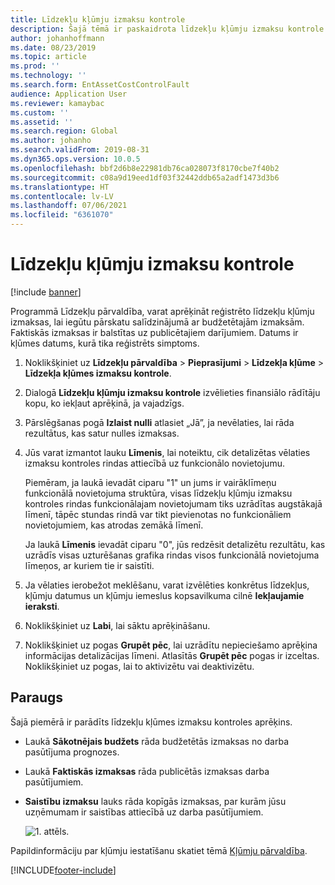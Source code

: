 ```yaml
---
title: Līdzekļu kļūmju izmaksu kontrole
description: Šajā tēmā ir paskaidrota līdzekļu kļūmju izmaksu kontrole programmā Asset Management.
author: johanhoffmann
ms.date: 08/23/2019
ms.topic: article
ms.prod: ''
ms.technology: ''
ms.search.form: EntAssetCostControlFault
audience: Application User
ms.reviewer: kamaybac
ms.custom: ''
ms.assetid: ''
ms.search.region: Global
ms.author: johanho
ms.search.validFrom: 2019-08-31
ms.dyn365.ops.version: 10.0.5
ms.openlocfilehash: bbf2d6b8e22981db76ca028073f8170cbe7f40b2
ms.sourcegitcommit: c08a9d19eed1df03f32442ddb65a2adf1473d3b6
ms.translationtype: HT
ms.contentlocale: lv-LV
ms.lasthandoff: 07/06/2021
ms.locfileid: "6361070"
---
```

# <a name="asset-fault-cost-control"></a>Līdzekļu kļūmju izmaksu kontrole

[!include [banner](../../includes/banner.md)]

 

Programmā Līdzekļu pārvaldība, varat aprēķināt reģistrēto līdzekļu kļūmju izmaksas, lai iegūtu pārskatu salīdzinājumā ar budžetētajām izmaksām. Faktiskās izmaksas ir balstītas uz publicētajiem darījumiem. Datums ir kļūmes datums, kurā tika reģistrēts simptoms.

1. Noklikšķiniet uz **Līdzekļu pārvaldība** > **Pieprasījumi** > **Līdzekļa kļūme** > **Līdzekļa kļūmes izmaksu kontrole**.

2. Dialogā **Līdzekļu kļūmju izmaksu kontrole** izvēlieties finansiālo rādītāju kopu, ko iekļaut aprēķinā, ja vajadzīgs.

4. Pārslēgšanas pogā **Izlaist nulli** atlasiet „Jā”, ja nevēlaties, lai rāda rezultātus, kas satur nulles izmaksas.

5. Jūs varat izmantot lauku **Līmenis**, lai noteiktu, cik detalizētas vēlaties izmaksu kontroles rindas attiecībā uz funkcionālo novietojumu. 

    Piemēram, ja laukā ievadāt ciparu "1" un jums ir vairāklīmeņu funkcionālā novietojuma struktūra, visas līdzekļu kļūmju izmaksu kontroles rindas funkcionālajam novietojumam tiks uzrādītas augstākajā līmenī, tāpēc stundas rindā var tikt pievienotas no funkcionāliem novietojumiem, kas atrodas zemākā līmenī. 
    
    Ja laukā **Līmenis** ievadāt ciparu "0", jūs redzēsit detalizētu rezultātu, kas uzrādīs visas uzturēšanas grafika rindas visos funkcionālā novietojuma līmeņos, ar kuriem tie ir saistīti.

6. Ja vēlaties ierobežot meklēšanu, varat izvēlēties konkrētus līdzekļus, kļūmju datumus un kļūmju iemeslus kopsavilkuma cilnē **Iekļaujamie ieraksti**.

7. Noklikšķiniet uz **Labi**, lai sāktu aprēķināšanu.

8. Noklikšķiniet uz pogas **Grupēt pēc**, lai uzrādītu nepieciešamo aprēķina informācijas detalizācijas līmeni. Atlasītās **Grupēt pēc** pogas ir izceltas. Noklikšķiniet uz pogas, lai to aktivizētu vai deaktivizētu.

## <a name="example"></a>Paraugs

Šajā piemērā ir parādīts līdzekļu kļūmes izmaksu kontroles aprēķins.

- Laukā **Sākotnējais budžets** rāda budžetētās izmaksas no darba pasūtījuma prognozes. 
- Laukā **Faktiskās izmaksas** rāda publicētās izmaksas darba pasūtījumiem. 
- **Saistību izmaksu** lauks rāda kopīgās izmaksas, par kurām jūsu uzņēmumam ir saistības attiecībā uz darba pasūtījumiem.

    ![1. attēls.](media/05-controlling-and-reporting.png)

Papildinformāciju par kļūmju iestatīšanu skatiet tēmā [Kļūmju pārvaldība](../setup-for-work-orders/fault-management.md).


[!INCLUDE[footer-include](../../../includes/footer-banner.md)]